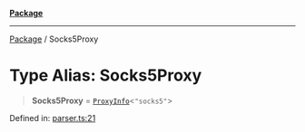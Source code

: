 [**Package**](../README.md)

***

[Package](../globals.md) / Socks5Proxy

# Type Alias: Socks5Proxy

> **Socks5Proxy** = [`ProxyInfo`](ProxyInfo.md)\<`"socks5"`\>

Defined in: [parser.ts:21](https://github.com/AlexXanderGrib/proxy-master/blob/d9889b922817ac03c7a235b832a590a4ef34fb55/src/parser.ts#L21)
